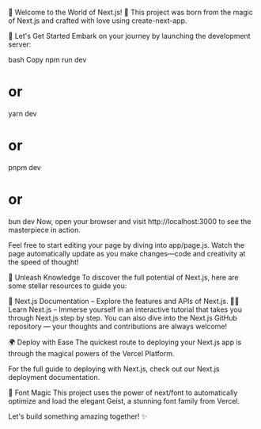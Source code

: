 🌟 Welcome to the World of Next.js! 🚀
This project was born from the magic of Next.js and crafted with love using create-next-app.

🌱 Let's Get Started
Embark on your journey by launching the development server:

bash
Copy
npm run dev
# or
yarn dev
# or
pnpm dev
# or
bun dev
Now, open your browser and visit http://localhost:3000 to see the masterpiece in action.

Feel free to start editing your page by diving into app/page.js. Watch the page automatically update as you make changes—code and creativity at the speed of thought!

🧠 Unleash Knowledge
To discover the full potential of Next.js, here are some stellar resources to guide you:

📖 Next.js Documentation – Explore the features and APIs of Next.js.
🧑‍🏫 Learn Next.js – Immerse yourself in an interactive tutorial that takes you through Next.js step by step.
You can also dive into the Next.js GitHub repository — your thoughts and contributions are always welcome!

🌍 Deploy with Ease
The quickest route to deploying your Next.js app is through the magical powers of the Vercel Platform.

For the full guide to deploying with Next.js, check out our Next.js deployment documentation.

🎨 Font Magic
This project uses the power of next/font to automatically optimize and load the elegant Geist, a stunning font family from Vercel.

Let's build something amazing together! ✨
